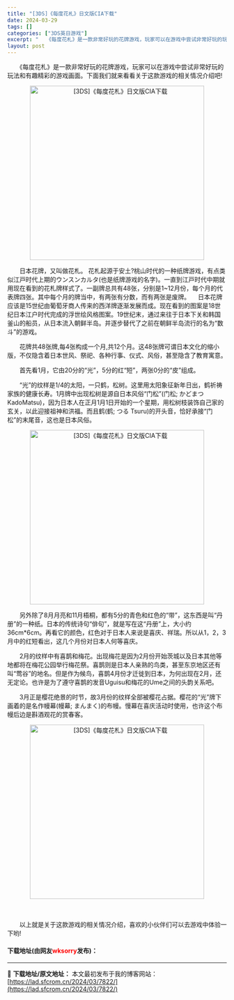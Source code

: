 ```yaml
---
title: "[3DS]《每度花札》日文版CIA下载"
date: 2024-03-29
tags: []
categories: ["3DS英日游戏"]
excerpt: "　　《每度花札》是一款非常好玩的花牌游戏，玩家可以在游戏中尝试非常好玩的玩法和有趣精彩的游戏画面。下面我们就来看看关于这款游戏的相关情况介绍吧! 　　日本花牌，又叫做花札。 花札起源于安土?桃山时代的一种纸牌游戏，有点类似江戸时代上期的ウンスンカルタ(也是纸牌游戏的名字)。一直到江戸时代中期就用现在&hellip;"
layout: post
---
```


 <p>　　《每度花札》是一款非常好玩的花牌游戏，玩家可以在游戏中尝试非常好玩的玩法和有趣精彩的游戏画面。下面我们就来看看关于这款游戏的相关情况介绍吧!</p> <p align="center"><img align="" src="https://lad.sfcrom.cn/wp-content/uploads/2024/03/20240329_660615b9096fa.webp" style="border-width: 0px; border-style: solid; width: 400px;" alt="[3DS]《每度花札》日文版CIA下载" /></p> <p>　　日本花牌，又叫做花札。 花札起源于安土?桃山时代的一种纸牌游戏，有点类似江戸时代上期的ウンスンカルタ(也是纸牌游戏的名字)。一直到江戸时代中期就用现在看到的花札牌样式了。一副牌总共有48张，分别是1~12月份，每个月的代表牌四张。其中每个月的牌当中，有两张有分数，而有两张是废牌。 　日本花牌应该是15世纪由葡萄牙商人传来的西洋牌逐渐发展而成。现在看到的图案是18世纪日本江户时代完成的浮世绘风格图案。19世纪末，通过来往于日本下关和韩国釜山的船员，从日本流入朝鲜半岛。并逐步替代了之前在朝鲜半岛流行的名为&ldquo;数斗&rdquo;的游戏。</p> <p>　　花牌共48张牌,每4张构成一个月,共12个月。这48张牌可谓日本文化的缩小版，不仅隐含着日本世风、祭祀、各种行事、仪式、风俗，甚至隐含了教育寓意。</p> <p>　　首先看1月，它由20分的&ldquo;光&rdquo;，5分的红&ldquo;短&rdquo;，两张0分的&ldquo;皮&rdquo;组成。</p> <p>　　&ldquo;光&rdquo;的纹样是1/4的太阳，一只鹤，松树。这里用太阳象征新年日出，鹤祈祷家族的健康长寿。1月牌中出现松树是源自日本风俗&ldquo;门松&rdquo;(门松; かどまつKadoMatsu)，因为日本人在正月1月1日开始的一个星期，用松树枝装饰自己家的玄关，以此迎接祖神和洪福。而且鹤(鹤; つる Tsuru)的开头音，恰好承接&ldquo;门松&rdquo;的末尾音，这也是日本风俗。</p> <p align="center"><img align="" src="https://lad.sfcrom.cn/wp-content/uploads/2024/03/20240329_660615b962781.webp" style="border-width: 0px; border-style: solid; width: 400px;" alt="[3DS]《每度花札》日文版CIA下载" /></p> <p>　　另外除了8月月亮和11月梧桐，都有5分的青色和红色的&ldquo;带&rdquo;，这东西是叫&ldquo;丹册&rdquo;的一种纸。日本的传统诗句&ldquo;俳句&rdquo;，就是写在这&ldquo;丹册&rdquo;上，大小约36cm*6cm。再看它的颜色，红色对于日本人来说是喜庆、祥瑞。所以从1，2，3月中的红短看出，这几个月份对日本人何等喜庆。</p> <p>　　2月的纹样中有喜鹊和梅花。出现梅花是因为2月份开始茨城以及日本其他等地都将在梅花公园举行梅花祭。喜鹊则是日本人亲熟的鸟类，甚至东京地区还有叫&ldquo;莺谷&rdquo;的地名。但是作为候鸟，喜鹊4月份才迁徙到日本，为何出现在2月，还无定论。也许是为了遵守喜鹊的发音Uguisu和梅花的Ume之间的头韵关系吧。</p> <p>　　3月正是樱花绝景的时节，故3月份的纹样全部被樱花占据。樱花的&ldquo;光&rdquo;牌下画着的是名作幔幕(幔幕; まんまく)的布幔。慢幕在喜庆活动时使用，也许这个布幔后边是斟酒观花的赏春客。</p> <p align="center"><img align="" src="https://lad.sfcrom.cn/wp-content/uploads/2024/03/20240329_660615b9c0a74.webp" style="border-width: 0px; border-style: solid; width: 400px;" alt="[3DS]《每度花札》日文版CIA下载" /></p> <p><strong>　　</strong></p> <p>　　以上就是关于这款游戏的相关情况介绍，喜欢的小伙伴们可以去游戏中体验一下哟!</p> <p><h4>下载地址(由网友<font color="red">wksorry</font>发布)：</h4></p> 

---
📖 **下载地址/原文地址：** 本文最初发布于我的博客网站：[https://lad.sfcrom.cn/2024/03/7822/](https://lad.sfcrom.cn/2024/03/7822/)
